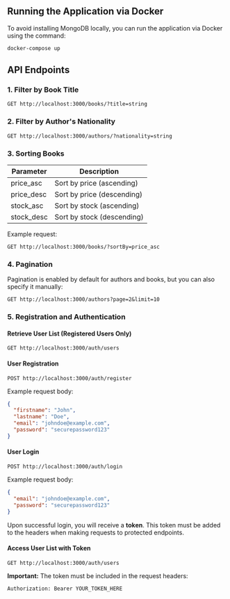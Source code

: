 ## Running the Application via Docker

To avoid installing MongoDB locally, you can run the application via Docker using the command:

```sh
docker-compose up
```

## API Endpoints

### 1. Filter by Book Title
```http
GET http://localhost:3000/books/?title=string
```

### 2. Filter by Author's Nationality
```http
GET http://localhost:3000/authors/?nationality=string
```

### 3. Sorting Books

| Parameter    | Description                      |
|-------------|----------------------------------|
| price_asc   | Sort by price (ascending)       |
| price_desc  | Sort by price (descending)      |
| stock_asc   | Sort by stock (ascending)       |
| stock_desc  | Sort by stock (descending)      |

Example request:
```http
GET http://localhost:3000/books/?sortBy=price_asc
```

### 4. Pagination

Pagination is enabled by default for authors and books, but you can also specify it manually:
```http
GET http://localhost:3000/authors?page=2&limit=10
```

### 5. Registration and Authentication

#### Retrieve User List (Registered Users Only)
```http
GET http://localhost:3000/auth/users
```

#### User Registration
```http
POST http://localhost:3000/auth/register
```

Example request body:
```json
{
  "firstname": "John",
  "lastname": "Doe",
  "email": "johndoe@example.com",
  "password": "securepassword123"
}
```

#### User Login
```http
POST http://localhost:3000/auth/login
```

Example request body:
```json
{
  "email": "johndoe@example.com",
  "password": "securepassword123"
}
```

Upon successful login, you will receive a **token**. This token must be added to the headers when making requests to protected endpoints.

#### Access User List with Token
```http
GET http://localhost:3000/auth/users
```

**Important:** The token must be included in the request headers:
```http
Authorization: Bearer YOUR_TOKEN_HERE
```
